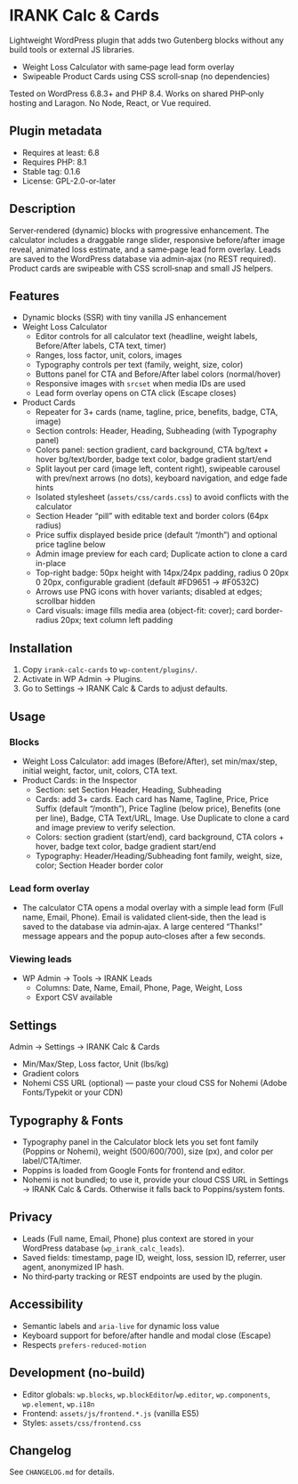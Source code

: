 # IRANK Calc & Cards

Lightweight WordPress plugin that adds two Gutenberg blocks without any build tools or external JS libraries.

- Weight Loss Calculator with same‑page lead form overlay
- Swipeable Product Cards using CSS scroll‑snap (no dependencies)

Tested on WordPress 6.8.3+ and PHP 8.4. Works on shared PHP‑only hosting and Laragon. No Node, React, or Vue required.

## Plugin metadata
- Requires at least: 6.8
- Requires PHP: 8.1
- Stable tag: 0.1.6
- License: GPL-2.0-or-later

## Description
Server‑rendered (dynamic) blocks with progressive enhancement. The calculator includes a draggable range slider, responsive before/after image reveal, animated loss estimate, and a same‑page lead form overlay. Leads are saved to the WordPress database via admin‑ajax (no REST required). Product cards are swipeable with CSS scroll‑snap and small JS helpers.

## Features
- Dynamic blocks (SSR) with tiny vanilla JS enhancement
- Weight Loss Calculator
  - Editor controls for all calculator text (headline, weight labels, Before/After labels, CTA text, timer)
  - Ranges, loss factor, unit, colors, images
  - Typography controls per text (family, weight, size, color)
  - Buttons panel for CTA and Before/After label colors (normal/hover)
  - Responsive images with `srcset` when media IDs are used
  - Lead form overlay opens on CTA click (Escape closes)
- Product Cards
  - Repeater for 3+ cards (name, tagline, price, benefits, badge, CTA, image)
  - Section controls: Header, Heading, Subheading (with Typography panel)
  - Colors panel: section gradient, card background, CTA bg/text + hover bg/text/border, badge text color, badge gradient start/end
  - Split layout per card (image left, content right), swipeable carousel with prev/next arrows (no dots), keyboard navigation, and edge fade hints
  - Isolated stylesheet (`assets/css/cards.css`) to avoid conflicts with the calculator
  - Section Header “pill” with editable text and border colors (64px radius)
  - Price suffix displayed beside price (default “/month”) and optional price tagline below
  - Admin image preview for each card; Duplicate action to clone a card in-place
  - Top-right badge: 50px height with 14px/24px padding, radius 0 20px 0 20px, configurable gradient (default #FD9651 → #F0532C)
  - Arrows use PNG icons with hover variants; disabled at edges; scrollbar hidden
  - Card visuals: image fills media area (object-fit: cover); card border-radius 20px; text column left padding

## Installation
1. Copy `irank-calc-cards` to `wp-content/plugins/`.
2. Activate in WP Admin → Plugins.
3. Go to Settings → IRANK Calc & Cards to adjust defaults.

## Usage
### Blocks
- Weight Loss Calculator: add images (Before/After), set min/max/step, initial weight, factor, unit, colors, CTA text.
- Product Cards: in the Inspector
  - Section: set Section Header, Heading, Subheading
  - Cards: add 3+ cards. Each card has Name, Tagline, Price, Price Suffix (default “/month”), Price Tagline (below price), Benefits (one per line), Badge, CTA Text/URL, Image. Use Duplicate to clone a card and image preview to verify selection.
  - Colors: section gradient (start/end), card background, CTA colors + hover, badge text color, badge gradient start/end
  - Typography: Header/Heading/Subheading font family, weight, size, color; Section Header border color

### Lead form overlay
- The calculator CTA opens a modal overlay with a simple lead form (Full name, Email, Phone). Email is validated client‑side, then the lead is saved to the database via admin‑ajax. A large centered “Thanks!” message appears and the popup auto‑closes after a few seconds.

### Viewing leads
- WP Admin → Tools → IRANK Leads
  - Columns: Date, Name, Email, Phone, Page, Weight, Loss
  - Export CSV available

## Settings
Admin → Settings → IRANK Calc & Cards
- Min/Max/Step, Loss factor, Unit (lbs/kg)
- Gradient colors
- Nohemi CSS URL (optional) — paste your cloud CSS for Nohemi (Adobe Fonts/Typekit or your CDN)

## Typography & Fonts
- Typography panel in the Calculator block lets you set font family (Poppins or Nohemi), weight (500/600/700), size (px), and color per label/CTA/timer.
- Poppins is loaded from Google Fonts for frontend and editor.
- Nohemi is not bundled; to use it, provide your cloud CSS URL in Settings → IRANK Calc & Cards. Otherwise it falls back to Poppins/system fonts.

## Privacy
- Leads (Full name, Email, Phone) plus context are stored in your WordPress database (`wp_irank_calc_leads`).
- Saved fields: timestamp, page ID, weight, loss, session ID, referrer, user agent, anonymized IP hash.
- No third‑party tracking or REST endpoints are used by the plugin.

## Accessibility
- Semantic labels and `aria-live` for dynamic loss value
- Keyboard support for before/after handle and modal close (Escape)
- Respects `prefers-reduced-motion`

## Development (no‑build)
- Editor globals: `wp.blocks`, `wp.blockEditor`/`wp.editor`, `wp.components`, `wp.element`, `wp.i18n`
- Frontend: `assets/js/frontend.*.js` (vanilla ES5)
- Styles: `assets/css/frontend.css`

## Changelog
See `CHANGELOG.md` for details.
